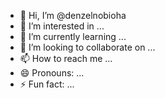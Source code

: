- 👋 Hi, I’m @denzelnobioha
- 👀 I’m interested in ...
- 🌱 I’m currently learning ...
- 💞️ I’m looking to collaborate on ...
- 📫 How to reach me ...
- 😄 Pronouns: ...
- ⚡ Fun fact: ...

<!---
denzelnobioha/denzelnobioha is a ✨ special ✨ repository because its `README.md` (this file) appears on your GitHub profile.
You can click the Preview link to take a look at your changes.
--->
